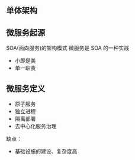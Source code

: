 ## 单体架构

## 微服务起源
SOA(面向服务)的架构模式
微服务是 SOA 的一种实践
- 小即是美
- 单一职责

## 微服务定义

- 原子服务
- 独立进程
- 隔离部署
- 去中心化服务治理

缺点：
- 基础设施的建设、复杂度高